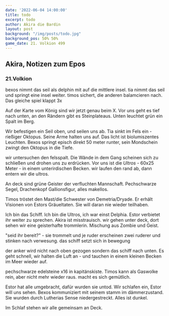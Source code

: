```yaml
---
date: '2022-06-04 14:00:00'
title: todo
excerpt: todo
author: Akira die Bardin
layout: post
background: "/img/posts/todo.jpg"
background_pos: 50% 50%
game_date: 21. Volkion 499
---
```


<!--
<div class="rhyme">
  <blockquote>
    
  </blockquote>
</div>
-->

## Akira, Notizen zum Epos

### 21.Volkion

bexos nimmt das seil als delphin mit auf die mittlere insel. tia nimmt das seil und springt eine insel weiter. timos sichert, die anderen balamcieren nach. Das gleiche spiel klappt 3x

Auf der Karte vom König sind wir jetzt genau beim X. Vor uns geht es tief nach unten, an den Rändern gibt es Steinplateaus. Unten leuchtet grün ein Spalt im Berg.

Wir befestigen ein Seil oben, und seilen uns ab. Tia sinkt im Fels ein - rießiger Oktopus. Seine Arme halten uns auf. Das licht ist biolumiszentes Leuchten. Bexos springt episch direkt 50 meter runter, sein Mondschein zwingt den Oktopus in die Tiefe.

wir untersuchen den felsspalt. Die Wände in dem Gang scheinen sich zu schließen und drohen uns zu erdrücken. Vor uns ist die _Ultros_ - 60x25 Meter - in einem unterirdischen Becken. wir laufen den rand ab, dann entern wir die ultros.

An deck sind grüne Geister der verfluchten Mannschaft. Pechschwarze Segel, Drachenkopf Gallionsfigur, alles makellos. 

<!-- 
Wenn wir die Ultros finden, haben wir alle waffen der drachenlords und damit die Prophezeihungen erfüllt
-->

Timos tröstet den Mast/die Schwester von Demetria/Dryade. Er erhält Visionen von Estors Gräueltaten. Sie will daran nie wieder teilhaben.

Ich bin das Schiff. Ich bin die Ultros, ich war einst Delphia. Estor verbietet ihr weiter zu sprechen. Akira ist misstrauisch. wir gehen unter deck, dort sehen wir eine geisterhafte trommlerin. Mischung aus Zombie und Geist.

"seid ihr bereit?" - sie trommelt und je ruder erscheinen zwei ruderer und stinken nach verwesung. das schiff setzt sich in bewegung

<!--
lore eintrag auf website verlinken: tagebuch von estor
-->

der anker wird nicht nach oben gezogen sondern das schiff nach unten. Es geht schnell, wir halten die Luft an - und tauchen in einem kleinen Becken im Meer wieder auf. 


pechschwarze edelsteine x16 in kapitänskiste. Timos kann als Gaswolke rein, aber nicht mehr wieder raus. macht es sich gemütlich.

Estor hat alle umgebracht, dafür wurden sie untod. Wir schlafen ein, Estor will uns sehen.
Bexos kommuniziert mit seinem stamm im dämmerzustand. Sie wurden durch Lutherias Sense niedergestreckt. Alles ist dunkel. 

Im Schlaf stehen wir alle gemeinsam an Deck.
